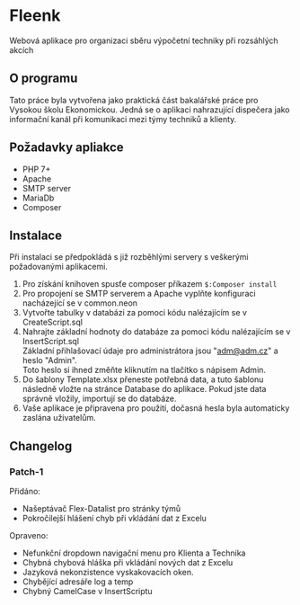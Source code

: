 Fleenk
=============
Webová aplikace pro organizaci sběru výpočetní techniky při rozsáhlých akcích

O programu
-----------
Tato práce byla vytvořena jako praktická část bakalářské práce pro Vysokou školu Ekonomickou. 
Jedná se o aplikaci nahrazující dispečera jako informační kanál při komunikaci mezi týmy techniků a klienty.  

Požadavky apliakce
------------
 - PHP 7+
 - Apache
 - SMTP server
 - MariaDb
 - Composer

Instalace
------------
Při instalaci se předpokládá s již rozběhlými servery s veškerými požadovanými aplikacemi.
 1. Pro získání knihoven spusťe composer příkazem 
 `$:Composer install`
 1. Pro propojení se SMTP serverem a Apache vyplňte konfiguraci nacházející se v common.neon
 1. Vytvořte tabulky v databázi za pomoci kódu nalézajícím se v CreateScript.sql
 1. Nahrajte základní hodnoty do databáze za pomoci kódu nalézajícím se v InsertScript.sql  
 Základní přihlašovací údaje pro administrátora jsou "adm@adm.cz" a heslo "Admin".  
 Toto heslo si ihned změňte kliknutím na tlačítko s nápisem Admin.
 1. Do šablony Template.xlsx přeneste potřebná data, a tuto šablonu následně vložte na stránce Database do aplikace. 
 Pokud jste data správně vložily, importují se do databáze.
 1. Vaše aplikace je připravena pro použití, dočasná hesla byla automaticky zaslána uživatelům.


Changelog
--------------

### Patch-1

Přidáno:
 - Našeptávač Flex-Datalist pro stránky týmů
 - Pokročilejší hlášení chyb při vkládání dat z Excelu

Opraveno:
- Nefunkční dropdown navigační menu pro Klienta a Technika
 - Chybná chybová hláška při vkládání nových dat z Excelu
 - Jazyková nekonzistence vyskakovacích oken.
 - Chybějící adresáře log a temp
 - Chybný CamelCase v InsertScriptu
